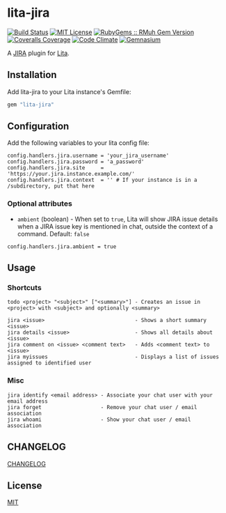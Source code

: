 # lita-jira

[![Build Status](https://img.shields.io/travis/esigler/lita-jira/master.svg)](https://travis-ci.org/esigler/lita-jira)
[![MIT License](https://img.shields.io/badge/license-MIT-brightgreen.svg)](https://tldrlegal.com/license/mit-license)
[![RubyGems :: RMuh Gem Version](http://img.shields.io/gem/v/lita-jira.svg)](https://rubygems.org/gems/lita-jira)
[![Coveralls Coverage](https://img.shields.io/coveralls/esigler/lita-jira/master.svg)](https://coveralls.io/r/esigler/lita-jira)
[![Code Climate](https://img.shields.io/codeclimate/github/esigler/lita-jira.svg)](https://codeclimate.com/github/esigler/lita-jira)
[![Gemnasium](https://img.shields.io/gemnasium/esigler/lita-jira.svg)](https://gemnasium.com/esigler/lita-jira)

A [JIRA](https://www.atlassian.com/software/jira) plugin for [Lita](https://github.com/jimmycuadra/lita).

## Installation

Add lita-jira to your Lita instance's Gemfile:

``` ruby
gem "lita-jira"
```

## Configuration

Add the following variables to your lita config file:

```
config.handlers.jira.username = 'your_jira_username'
config.handlers.jira.password = 'a_password'
config.handlers.jira.site     = 'https://your.jira.instance.example.com/'
config.handlers.jira.context  = '' # If your instance is in a /subdirectory, put that here
```

### Optional attributes
* `ambient` (boolean) - When set to `true`, Lita will show JIRA issue details when a JIRA issue key is mentioned in chat, outside the context of a command. Default: `false`
```
config.handlers.jira.ambient = true
```

## Usage

### Shortcuts

```
todo <project> "<subject>" ["<summary>"] - Creates an issue in <project> with <subject> and optionally <summary>
```

```
jira <issue>                             - Shows a short summary <issue>
jira details <issue>                     - Shows all details about <issue>
jira comment on <issue> <comment text>   - Adds <comment text> to <issue>
jira myissues                            - Displays a list of issues assigned to identified user
```

### Misc

```
jira identify <email address> - Associate your chat user with your email address
jira forget                   - Remove your chat user / email association
jira whoami                   - Show your chat user / email association
```

## CHANGELOG

[CHANGELOG](https://github.com/esigler/lita-jira/releases)

## License

[MIT](http://opensource.org/licenses/MIT)
